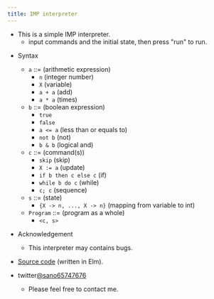 ```yaml
---
title: IMP interpreter
---
```

<script src="imp.js"></script>

- This is a simple IMP interpreter.
   - input commands and the initial state, then press "run" to run. 

<div id="myapp"></div>

- Syntax 
  - `a` ::= (arithmetic expression)
    - `n` (integer number)
    - `X` (variable)
    - `a + a` (add)
    - `a * a` (times)
  - `b` ::= (boolean expression)
    - `true` 
    - `false`
    - `a <= a` (less than or equals to)
    - `not b` (not)
    - `b & b` (logical and)
  - `c` ::= (command(s))
    - `skip`   (skip)
    - `X := a` (update)
    - `if b then c else c` (if)
    - `while b do c` (while)
    - `c; c`  (sequence)
  - `s` ::= (state)
    - `{X -> n, ..., X -> n}` (mapping from variable to int)
  - `Program` ::= (program as a whole)
    - `<c, s>`

- Acknowledgement
  - This interpreter may contains bugs.
- [Source code](https://github.com/sano-jin/imp-interpreter.git) (written in Elm). 
- twitter[@sano65747676](https://twitter.com/sano65747676)
  - Please feel free to contact me.

<script>
  var app = Elm.Main.init({
    node: document.getElementById('myapp')
  });
</script>
